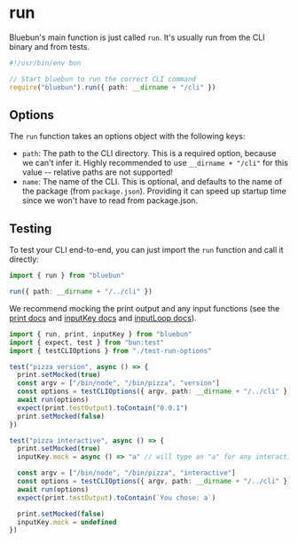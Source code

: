 # run

Bluebun's main function is just called `run`. It's usually run from the CLI binary and from tests.

```ts
#!/usr/bin/env bun

// Start bluebun to run the correct CLI command
require("bluebun").run({ path: __dirname + "/cli" })
```

## Options

The `run` function takes an options object with the following keys:

- `path`: The path to the CLI directory. This is a required option, because we can't infer it. Highly recommended to use `__dirname + "/cli"` for this value -- relative paths are not supported!
- `name`: The name of the CLI. This is optional, and defaults to the name of the package (from `package.json`). Providing it can speed up startup time since we won't have to read from package.json.

## Testing

To test your CLI end-to-end, you can just import the `run` function and call it directly:

```ts
import { run } from "bluebun"

run({ path: __dirname + "/../cli" })
```

We recommend mocking the print output and any input functions (see the [print docs](./print.md) and [inputKey docs](./inputKey.md) and [inputLoop docs](./inputLoop.md)).

```ts
import { run, print, inputKey } from "bluebun"
import { expect, test } from "bun:test"
import { testCLIOptions } from "./test-run-options"

test("pizza version", async () => {
  print.setMocked(true)
  const argv = ["/bin/node", "/bin/pizza", "version"]
  const options = testCLIOptions({ argv, path: __dirname + "/../cli" })
  await run(options)
  expect(print.testOutput).toContain("0.0.1")
  print.setMocked(false)
})

test("pizza interactive", async () => {
  print.setMocked(true)
  inputKey.mock = async () => "a" // will type an "a" for any interactive keypress

  const argv = ["/bin/node", "/bin/pizza", "interactive"]
  const options = testCLIOptions({ argv, path: __dirname + "/../cli" })
  await run(options)
  expect(print.testOutput).toContain(`You chose: a`)

  print.setMocked(false)
  inputKey.mock = undefined
})
```
